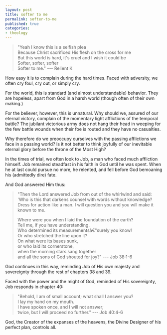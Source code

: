 ```yaml
---
layout: post
title: softer to me
permalink: softer-to-me
published: true
categories:
- theology
---
```


> "Yeah I know this is a selfish plea  
>  Because Christ sacrificed His flesh on the cross for me  
>  But this world is hard, it's cruel and I wish it could be  
>  Softer, softer, softer  
>  Softer to me." --- Relient K

How easy it is to complain during the hard times. Faced with adversity,
we often cry foul, cry out, or simply cry.

For the world, this is standard (and almost understandable) behavior.
They are hopeless, apart from God in a harsh world (though often of
their own making.)

For the believer, however, this is unnatural. Why should we, assured of
our eternal victory, complain of the momentary light afflictions of the
temporal battle? The jubilant victorious army does not hang their head
in weeping for the few battle wounds when their foe is routed and they
have no casualties.

Why therefore do we preoccupy ourselves with the passing afflictions we
face in a passing world? Is it not better to think joyfully of our
inevitable eternal glory before the throne of the Most High?

In the times of trial, we often look to Job, a man who faced much
affliction himself. Job remained steadfast in his faith in God until he
was spent. When he at last could pursue no more, he relented, and fell
before God bemoaning his (admittedly dire) fate.

And God answered Him thus:

> "Then the Lord answered Job from out of the whirlwind and said:  
>  'Who is this that darkens counsel with words without knowledge?  
>  Dress for action like a man. I will question you and you will make it
> known to me.
> 
> Where were you when I laid the foundation of the earth?  
>  Tell me, if you have understanding.  
>  Who determined its measurementsâ€"surely you know!  
>  Or who stretched the line upon it?  
>  On what were its bases sunk,  
>  or who laid its cornerstone,  
>  when the morning stars sang together  
>  and all the sons of God shouted for joy?" --- Job 38:1-6

God continues in this way, reminding Job of His own majesty and
sovereignty through the rest of chapters 38 and 39.

Faced with the power and the might of God, reminded of His sovereignty,
Job responds in chapter 40:

> "Behold, I am of small account; what shall I answer you?  
>  I lay my hand on my mouth.  
>  I have spoken once, and I will not answer;  
>  twice, but I will proceed no further." --- Job 40:4-6

God, the Creator of the expanses of the heavens, the Divine Designer of
his perfect plan, controls all.

